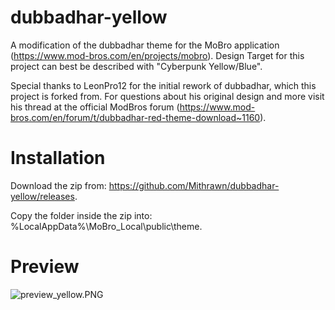 # dubbadhar-yellow
A modification of the dubbadhar theme for the MoBro application (https://www.mod-bros.com/en/projects/mobro).
Design Target for this project can best be described with "Cyberpunk Yellow/Blue".

Special thanks to LeonPro12 for the initial rework of dubbadhar, which this project is forked from.
For questions about his original design and more visit his thread at the official ModBros forum (https://www.mod-bros.com/en/forum/t/dubbadhar-red-theme-download~1160).

# Installation
Download the zip from: https://github.com/Mithrawn/dubbadhar-yellow/releases.

Copy the folder inside the zip into: %LocalAppData%\MoBro_Local\public\theme.
# Preview
![preview_yellow.PNG](https://github.com/Mithrawn/dubbadhar-yellow/blob/master/preview_yellow.PNG)
